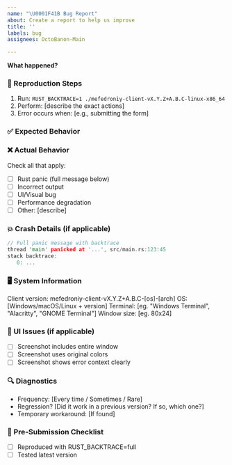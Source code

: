 ```yaml
---
name: "\U0001F41B Bug Report"
about: Create a report to help us improve
title: ''
labels: bug
assignees: OctoBanon-Main

---
```


**What happened?**
<!-- One-liner. Example: "Panic when entering special characters in input field" -->

### 🔁 Reproduction Steps

1. Run: `RUST_BACKTRACE=1 ./mefedroniy-client-vX.Y.Z+A.B.C-linux-x86_64`
2. Perform: [describe the exact actions]
3. Error occurs when: [e.g., submitting the form]

### ✅ Expected Behavior

<!-- Describe what *should* have happened. Example: "Program should handle input gracefully without crashing." -->

### ❌ Actual Behavior

Check all that apply:
- [  ] Rust panic (full message below)
- [  ] Incorrect output
- [  ] UI/Visual bug
- [  ] Performance degradation
- [  ] Other: [describe]

### 💥 Crash Details (if applicable)

```rust
// Full panic message with backtrace
thread 'main' panicked at '...', src/main.rs:123:45
stack backtrace:
   0: ...
```

### 🖥 System Information

Client version: mefedroniy-client-vX.Y.Z+A.B.C-[os]-[arch]
OS: [Windows/macOS/Linux + version]
Terminal: [eg. "Windows Terminal", "Alacritty", "GNOME Terminal"]
Window size: [eg. 80x24]

### 📸 UI Issues (if applicable)

 - [ ] Screenshot includes entire window
 - [ ] Screenshot uses original colors
 - [ ] Screenshot shows error context clearly

### 🔍 Diagnostics

- Frequency: [Every time / Sometimes / Rare]
- Regression? [Did it work in a previous version? If so, which one?]
- Temporary workaround: [If found]

### 🧹 Pre-Submission Checklist

- [ ] Reproduced with RUST_BACKTRACE=full
- [ ] Tested latest version
